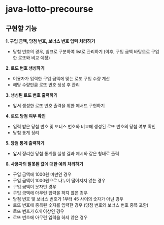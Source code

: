 # java-lotto-precourse

## 구현할 기능
**1. 구입 금액, 당첨 번호, 보너스 번호 입력 처리하기**
- 당첨 번호의 경우, 쉼표로 구분하여 list로 관리하기 (이후, 구입 금액 바탕으로 구입한 로또와 비교 예정)

**2. 로또 번호 생성하기**
- 이용자가 입력한 구입 금액에 맞는 로또 구입 수량 계산
- 해당 수량만큼 로또 번호 생성 후 관리

**3. 생성된 로또 번호 출력하기**
- 앞서 생성한 로또 번호 출력을 위한 메서드 구현하기

**4. 로또 당첨 여부 확인**
- 입력 받은 당첨 번호 및 보너스 번호와 비교해 생성된 로또 번호의 당첨 여부 확인
- 당첨 통계 정리

**5. 당첨 통계 출력하기**
- 앞서 정리한 당첨 통계를 실행 결과 예시와 같은 형태로 출력

**6. 사용자의 잘못된 값에 대한 예외 처리하기**
- 구입 금액에 1000원 미만인 경우
- 구입 금액이 1000원으로 나누어 떨어지지 않는 경우
- 구입 금액이 문자인 경우
- 구입 금액에 아무런 입력을 하지 않은 경우
- 당첨 번호 및 보너스 번호가 1부터 45 사이의 숫자가 아닌 경우
- 로또 번호에 중복된 숫자를 입력한 경우 (당첨 번호와 보너스 번호 중복 포함)
- 로또 번호가 6개 이상인 경우
- 로또 번호에 아무런 입력을 하지 않은 경우